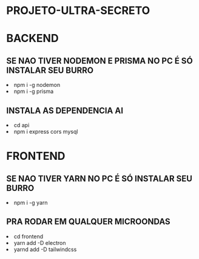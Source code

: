 # PROJETO-ULTRA-SECRETO

<h1>BACKEND</h1>
<h2>SE NAO TIVER NODEMON E PRISMA NO PC É SÓ INSTALAR SEU BURRO</h2>
<li>npm i -g nodemon</li>
<li>npm i -g prisma</li>
<h2>INSTALA AS DEPENDENCIA AI</h2>
<li>cd api</li>
<li>npm i express cors mysql</li>
<h1>FRONTEND</h1>
<h2>SE NAO TIVER YARN NO PC É SÓ INSTALAR SEU BURRO</h2>
<li>npm i -g yarn</li>
<h2>PRA RODAR EM QUALQUER MICROONDAS</h2>
<li>cd frontend</li>
<li>yarn add -D electron</li>
<li>yarnd add -D tailwindcss</li>
